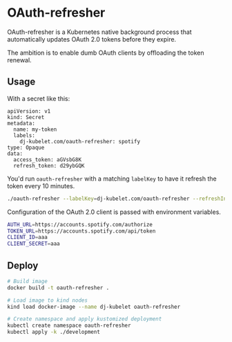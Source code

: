 # OAuth-refresher

OAuth-refresher is a Kubernetes native background process that automatically updates OAuth 2.0 tokens before they expire.

The ambition is to enable dumb OAuth clients by offloading the token renewal.


## Usage

With a secret like this:
```
apiVersion: v1
kind: Secret
metadata:
  name: my-token
  labels:
    dj-kubelet.com/oauth-refresher: spotify
type: Opaque
data:
  access_token: aGVsbG8K
  refresh_token: d29ybGQK

```
You'd run `oauth-refresher` with a matching `labelKey` to have it refresh the token every 10 minutes.

```bash
./oauth-refresher --labelKey=dj-kubelet.com/oauth-refresher --refreshInterval=600
```

Configuration of the OAuth 2.0 client is passed with environment variables.

```bash
AUTH_URL=https://accounts.spotify.com/authorize
TOKEN_URL=https://accounts.spotify.com/api/token
CLIENT_ID=aaa
CLIENT_SECRET=aaa
```


## Deploy

```bash
# Build image
docker build -t oauth-refresher .

# Load image to kind nodes
kind load docker-image --name dj-kubelet oauth-refresher

# Create namespace and apply kustomized deployment
kubectl create namespace oauth-refresher
kubectl apply -k ./development
```

